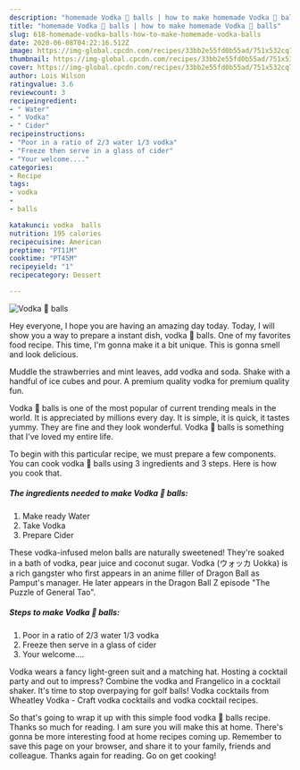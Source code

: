 ```yaml
---
description: "homemade Vodka 🧊 balls | how to make homemade Vodka 🧊 balls"
title: "homemade Vodka 🧊 balls | how to make homemade Vodka 🧊 balls"
slug: 618-homemade-vodka-balls-how-to-make-homemade-vodka-balls
date: 2020-06-08T04:22:16.512Z
image: https://img-global.cpcdn.com/recipes/33bb2e55fd0b55ad/751x532cq70/vodka-🧊-balls-recipe-main-photo.jpg
thumbnail: https://img-global.cpcdn.com/recipes/33bb2e55fd0b55ad/751x532cq70/vodka-🧊-balls-recipe-main-photo.jpg
cover: https://img-global.cpcdn.com/recipes/33bb2e55fd0b55ad/751x532cq70/vodka-🧊-balls-recipe-main-photo.jpg
author: Lois Wilson
ratingvalue: 3.6
reviewcount: 3
recipeingredient:
- " Water"
- " Vodka"
- " Cider"
recipeinstructions:
- "Poor in a ratio of 2/3 water 1/3 vodka"
- "Freeze then serve in a glass of cider"
- "Your welcome...."
categories:
- Recipe
tags:
- vodka
- 
- balls

katakunci: vodka  balls 
nutrition: 195 calories
recipecuisine: American
preptime: "PT11M"
cooktime: "PT45M"
recipeyield: "1"
recipecategory: Dessert

---
```



![Vodka 🧊 balls](https://img-global.cpcdn.com/recipes/33bb2e55fd0b55ad/751x532cq70/vodka-🧊-balls-recipe-main-photo.jpg)

Hey everyone, I hope you are having an amazing day today. Today, I will show you a way to prepare a instant dish, vodka 🧊 balls. One of my favorites food recipe. This time, I'm gonna make it a bit unique. This is gonna smell and look delicious.

Muddle the strawberries and mint leaves, add vodka and soda. Shake with a handful of ice cubes and pour. A premium quality vodka for premium quality fun.

Vodka 🧊 balls is one of the most popular of current trending meals in the world. It is appreciated by millions every day. It is simple, it is quick, it tastes yummy. They are fine and they look wonderful. Vodka 🧊 balls is something that I've loved my entire life.


To begin with this particular recipe, we must prepare a few components. You can cook vodka 🧊 balls using 3 ingredients and 3 steps. Here is how you cook that.

<!--inarticleads1-->

##### The ingredients needed to make Vodka 🧊 balls:

1. Make ready  Water
1. Take  Vodka
1. Prepare  Cider


These vodka-infused melon balls are naturally sweetened! They&#39;re soaked in a bath of vodka, pear juice and coconut sugar. Vodka (ウォッカ Uokka) is a rich gangster who first appears in an anime filler of Dragon Ball as Pamput&#39;s manager. He later appears in the Dragon Ball Z episode &#34;The Puzzle of General Tao&#34;. 

<!--inarticleads2-->

##### Steps to make Vodka 🧊 balls:

1. Poor in a ratio of 2/3 water 1/3 vodka
1. Freeze then serve in a glass of cider
1. Your welcome....


Vodka wears a fancy light-green suit and a matching hat. Hosting a cocktail party and out to impress? Combine the vodka and Frangelico in a cocktail shaker. It&#39;s time to stop overpaying for golf balls! Vodka cocktails from Wheatley Vodka - Craft vodka cocktails and vodka cocktail recipes. 

So that's going to wrap it up with this simple food vodka 🧊 balls recipe. Thanks so much for reading. I am sure you will make this at home. There's gonna be more interesting food at home recipes coming up. Remember to save this page on your browser, and share it to your family, friends and colleague. Thanks again for reading. Go on get cooking!
